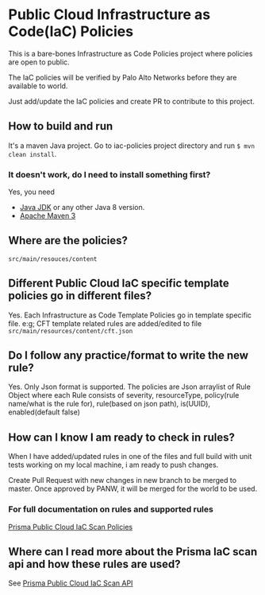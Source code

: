 # Public Cloud Infrastructure as Code(IaC) Policies 
This is a bare-bones Infrastructure as Code Policies project where policies are open to public.

The IaC policies will be verified by Palo Alto Networks before they are available to world.

Just add/update the IaC policies and create PR to contribute to this project.

## How to build and run

It's  a maven Java project. Go to iac-policies project directory and run ```$ mvn clean install```. 


### It doesn't work, do I need to install something first?
Yes, you need

- [Java JDK](http://www.oracle.com/technetwork/java/javase/downloads/jdk8-downloads-2133151.html) or any other Java 8 version. 
- [Apache Maven 3](https://maven.apache.org/)


## Where are the policies?

    src/main/resouces/content
  

## Different Public Cloud IaC specific template policies go in different files?

   Yes. Each Infrastructure as Code Template Policies go in template specific file. e:g; CFT template related rules are added/edited to file ```src/main/resources/content/cft.json```

## Do I follow any practice/format to write the new rule?

   Yes. Only Json format is supported. The policies are Json arraylist of Rule Object where each Rule consists of severity, resourceType, policy(rule name/what is the rule for), rule(based on json path), is(UUID), enabled(default false)   

## How can I know I am ready to check in rules?

When I have added/updated rules in one of the files and full build with unit tests working on my local machine, i am ready to push changes.

Create Pull Request with new changes in new branch to be merged to master. Once approved by PANW, it will be merged for the world to be used. 

### For full documentation on rules and supported rules
[Prisma Public Cloud IaC Scan Policies](https://iacscanapidoc.redlock.io/content)

## Where can I read more about the Prisma IaC scan api and how these rules are used?
See [Prisma Public Cloud IaC Scan API](https://iacscanapidoc.redlock.io/)
